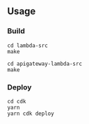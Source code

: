 ## Usage

### Build

```
cd lambda-src
make
```

```
cd apigateway-lambda-src
make
```

### Deploy

```
cd cdk
yarn
yarn cdk deploy
```
